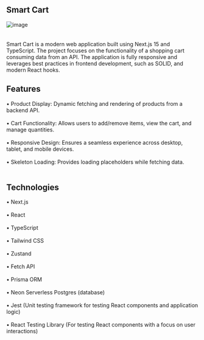 ## Smart Cart
![image](https://github.com/user-attachments/assets/911960b9-71e0-411f-8738-10a03a6956fe)
<br><br><br>
Smart Cart is a modern web application built using Next.js 15 and TypeScript. The project focuses on the functionality of a shopping cart consuming data from an API. The application is fully responsive and leverages best practices in frontend development, such as SOLID, and modern React hooks.

## Features
• Product Display: Dynamic fetching and rendering of products from a backend API.<br><br>
• Cart Functionality: Allows users to add/remove items, view the cart, and manage quantities.<br><br>
• Responsive Design: Ensures a seamless experience across desktop, tablet, and mobile devices.<br><br>
• Skeleton Loading: Provides loading placeholders while fetching data.<br><br>

## Technologies
• Next.js<br><br>
• React<br><br>
• TypeScript<br><br>
• Tailwind CSS<br><br>
• Zustand<br><br>
• Fetch API<br><br>
• Prisma ORM<br><br>
• Neon Serverless Postgres (database)<br><br>
• Jest (Unit testing framework for testing React components and application logic)<br><br>
• React Testing Library (For testing React components with a focus on user interactions)<br><br>
